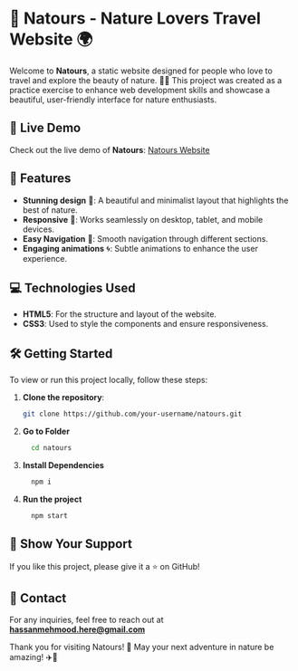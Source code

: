 # 🌿 Natours - Nature Lovers Travel Website 🌍

Welcome to **Natours**, a static website designed for people who love to travel and explore the beauty of nature. 🌳✨ This project was created as a practice exercise to enhance web development skills and showcase a beautiful, user-friendly interface for nature enthusiasts.

## 🚀 Live Demo
Check out the live demo of **Natours**: [Natours Website](natours-ten-nu.vercel.app/)

## 🎯 Features
- **Stunning design** 🌟: A beautiful and minimalist layout that highlights the best of nature.
- **Responsive** 📱: Works seamlessly on desktop, tablet, and mobile devices.
- **Easy Navigation** 🧭: Smooth navigation through different sections.
- **Engaging animations** 🌀: Subtle animations to enhance the user experience.

## 💻 Technologies Used
- **HTML5**: For the structure and layout of the website.
- **CSS3**: Used to style the components and ensure responsiveness.

## 🛠️ Getting Started

To view or run this project locally, follow these steps:

1. **Clone the repository**:
   ```bash
   git clone https://github.com/your-username/natours.git
   ```
2. **Go to Folder**
   ```bash
     cd natours
   ```
3. **Install Dependencies**
   ```bash
     npm i
   ```
4. **Run the project**
   ```bash
     npm start
   ```

## 🌟 Show Your Support
  If you like this project, please give it a ⭐ on GitHub!

## 📧 Contact
For any inquiries, feel free to reach out at **hassanmehmood.here@gmail.com**


Thank you for visiting Natours! 🌲 May your next adventure in nature be amazing! ✈️🍃
